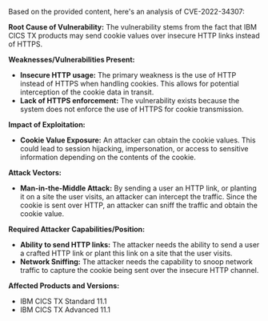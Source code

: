 Based on the provided content, here's an analysis of CVE-2022-34307:

**Root Cause of Vulnerability:**
The vulnerability stems from the fact that IBM CICS TX products may send cookie values over insecure HTTP links instead of HTTPS.

**Weaknesses/Vulnerabilities Present:**
- **Insecure HTTP usage:** The primary weakness is the use of HTTP instead of HTTPS when handling cookies. This allows for potential interception of the cookie data in transit.
- **Lack of HTTPS enforcement:** The vulnerability exists because the system does not enforce the use of HTTPS for cookie transmission.

**Impact of Exploitation:**
- **Cookie Value Exposure:** An attacker can obtain the cookie values. This could lead to session hijacking, impersonation, or access to sensitive information depending on the contents of the cookie.

**Attack Vectors:**
- **Man-in-the-Middle Attack:** By sending a user an HTTP link, or planting it on a site the user visits, an attacker can intercept the traffic. Since the cookie is sent over HTTP, an attacker can sniff the traffic and obtain the cookie value.

**Required Attacker Capabilities/Position:**
- **Ability to send HTTP links:** The attacker needs the ability to send a user a crafted HTTP link or plant this link on a site that the user visits.
- **Network Sniffing:** The attacker needs the capability to snoop network traffic to capture the cookie being sent over the insecure HTTP channel.

**Affected Products and Versions:**
- IBM CICS TX Standard 11.1
- IBM CICS TX Advanced 11.1